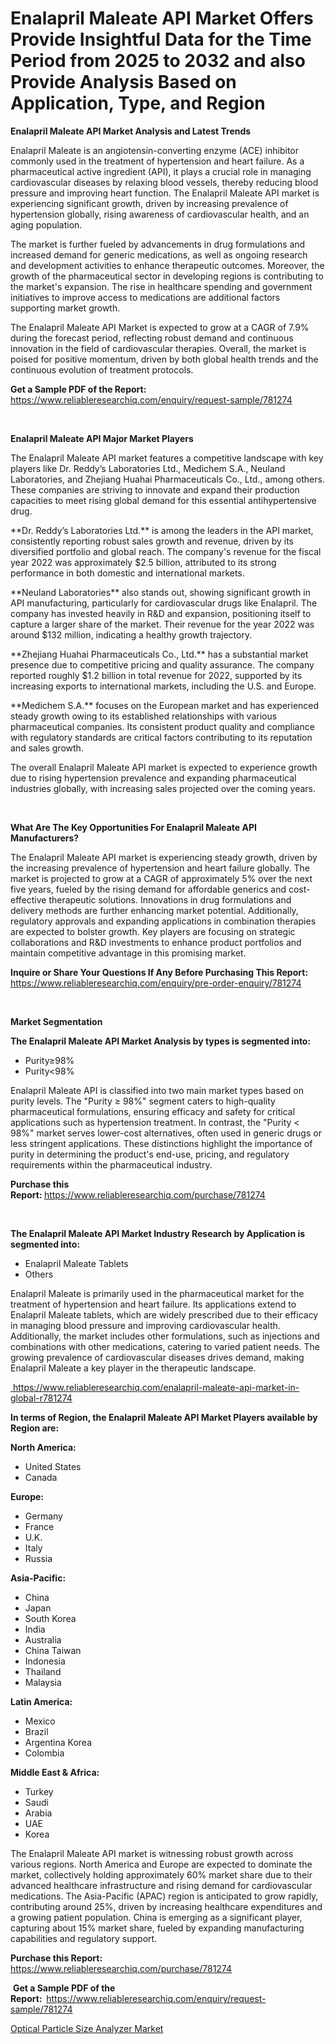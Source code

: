 <p><h1>Enalapril Maleate API Market Offers Provide Insightful Data for the Time Period from 2025 to 2032 and also Provide Analysis Based on Application, Type, and Region</h1></p><p><strong>Enalapril Maleate API Market Analysis and Latest Trends</strong></p>
<p><p>Enalapril Maleate is an angiotensin-converting enzyme (ACE) inhibitor commonly used in the treatment of hypertension and heart failure. As a pharmaceutical active ingredient (API), it plays a crucial role in managing cardiovascular diseases by relaxing blood vessels, thereby reducing blood pressure and improving heart function. The Enalapril Maleate API market is experiencing significant growth, driven by increasing prevalence of hypertension globally, rising awareness of cardiovascular health, and an aging population.</p><p>The market is further fueled by advancements in drug formulations and increased demand for generic medications, as well as ongoing research and development activities to enhance therapeutic outcomes. Moreover, the growth of the pharmaceutical sector in developing regions is contributing to the market's expansion. The rise in healthcare spending and government initiatives to improve access to medications are additional factors supporting market growth.</p><p>The Enalapril Maleate API Market is expected to grow at a CAGR of 7.9% during the forecast period, reflecting robust demand and continuous innovation in the field of cardiovascular therapies. Overall, the market is poised for positive momentum, driven by both global health trends and the continuous evolution of treatment protocols.</p></p>
<p><strong>Get a Sample PDF of the Report:&nbsp;</strong> <a href="https://www.reliableresearchiq.com/enquiry/request-sample/781274?utm_campaign=3296&utm_medium=2&utm_source=Github&utm_content=ia&utm_term=26032025&utm_id=enalapril-maleate-api">https://www.reliableresearchiq.com/enquiry/request-sample/781274</a></p>
<p>&nbsp;</p>
<p><strong>Enalapril Maleate API Major Market Players</strong></p>
<p><p>The Enalapril Maleate API market features a competitive landscape with key players like Dr. Reddy’s Laboratories Ltd., Medichem S.A., Neuland Laboratories, and Zhejiang Huahai Pharmaceuticals Co., Ltd., among others. These companies are striving to innovate and expand their production capacities to meet rising global demand for this essential antihypertensive drug.</p><p>**Dr. Reddy’s Laboratories Ltd.** is among the leaders in the API market, consistently reporting robust sales growth and revenue, driven by its diversified portfolio and global reach. The company's revenue for the fiscal year 2022 was approximately $2.5 billion, attributed to its strong performance in both domestic and international markets.</p><p>**Neuland Laboratories** also stands out, showing significant growth in API manufacturing, particularly for cardiovascular drugs like Enalapril. The company has invested heavily in R&D and expansion, positioning itself to capture a larger share of the market. Their revenue for the year 2022 was around $132 million, indicating a healthy growth trajectory.</p><p>**Zhejiang Huahai Pharmaceuticals Co., Ltd.** has a substantial market presence due to competitive pricing and quality assurance. The company reported roughly $1.2 billion in total revenue for 2022, supported by its increasing exports to international markets, including the U.S. and Europe.</p><p>**Medichem S.A.** focuses on the European market and has experienced steady growth owing to its established relationships with various pharmaceutical companies. Its consistent product quality and compliance with regulatory standards are critical factors contributing to its reputation and sales growth.</p><p>The overall Enalapril Maleate API market is expected to experience growth due to rising hypertension prevalence and expanding pharmaceutical industries globally, with increasing sales projected over the coming years.</p></p>
<p>&nbsp;</p>
<p><strong>What Are The Key Opportunities For Enalapril Maleate API Manufacturers?</strong></p>
<p><p>The Enalapril Maleate API market is experiencing steady growth, driven by the increasing prevalence of hypertension and heart failure globally. The market is projected to grow at a CAGR of approximately 5% over the next five years, fueled by the rising demand for affordable generics and cost-effective therapeutic solutions. Innovations in drug formulations and delivery methods are further enhancing market potential. Additionally, regulatory approvals and expanding applications in combination therapies are expected to bolster growth. Key players are focusing on strategic collaborations and R&D investments to enhance product portfolios and maintain competitive advantage in this promising market.</p></p>
<p><strong>Inquire or Share Your Questions If Any Before Purchasing This Report:</strong> <a href="https://www.reliableresearchiq.com/enquiry/pre-order-enquiry/781274?utm_campaign=3296&utm_medium=2&utm_source=Github&utm_content=ia&utm_term=26032025&utm_id=enalapril-maleate-api">https://www.reliableresearchiq.com/enquiry/pre-order-enquiry/781274</a></p>
<p>&nbsp;</p>
<p><strong>Market Segmentation</strong></p>
<p><strong>The Enalapril Maleate API Market Analysis by types is segmented into:</strong></p>
<p><ul><li>Purity≥98%</li><li>Purity<98%</li></ul></p>
<p><p>Enalapril Maleate API is classified into two main market types based on purity levels. The "Purity ≥ 98%" segment caters to high-quality pharmaceutical formulations, ensuring efficacy and safety for critical applications such as hypertension treatment. In contrast, the "Purity < 98%" market serves lower-cost alternatives, often used in generic drugs or less stringent applications. These distinctions highlight the importance of purity in determining the product's end-use, pricing, and regulatory requirements within the pharmaceutical industry.</p></p>
<p><strong>Purchase this Report:&nbsp;</strong><a href="https://www.reliableresearchiq.com/purchase/781274?utm_campaign=3296&utm_medium=2&utm_source=Github&utm_content=ia&utm_term=26032025&utm_id=enalapril-maleate-api">https://www.reliableresearchiq.com/purchase/781274</a></p>
<p>&nbsp;</p>
<p><strong>The Enalapril Maleate API Market Industry Research by Application is segmented into:</strong></p>
<p><ul><li>Enalapril Maleate Tablets</li><li>Others</li></ul></p>
<p><p>Enalapril Maleate is primarily used in the pharmaceutical market for the treatment of hypertension and heart failure. Its applications extend to Enalapril Maleate tablets, which are widely prescribed due to their efficacy in managing blood pressure and improving cardiovascular health. Additionally, the market includes other formulations, such as injections and combinations with other medications, catering to varied patient needs. The growing prevalence of cardiovascular diseases drives demand, making Enalapril Maleate a key player in the therapeutic landscape.</p></p>
<p><a href="https://www.reliableresearchiq.com/enalapril-maleate-api-market-in-global-r781274?utm_campaign=3296&utm_medium=2&utm_source=Github&utm_content=ia&utm_term=26032025&utm_id=enalapril-maleate-api">&nbsp;https://www.reliableresearchiq.com/enalapril-maleate-api-market-in-global-r781274</a></p>
<p><strong>In terms of Region, the Enalapril Maleate API Market Players available by Region are:</strong></p>
<p>
    <p> <strong> North America: </strong>
        <ul>
            <li>United States</li>
            <li>Canada</li>
        </ul>
        </p> 
    <p> <strong> Europe: </strong>
        <ul>
            <li>Germany</li>
            <li>France</li>
            <li>U.K.</li>
            <li>Italy</li>
            <li>Russia</li>
        </ul>
        </p> 
    <p> <strong> Asia-Pacific: </strong>
        <ul>
            <li>China</li>
            <li>Japan</li>
            <li>South Korea</li>
            <li>India</li>
            <li>Australia</li>
            <li>China Taiwan</li>
            <li>Indonesia</li>
            <li>Thailand</li>
            <li>Malaysia</li>
        </ul>
        </p> 
    <p> <strong> Latin America: </strong>
        <ul>
            <li>Mexico</li>
            <li>Brazil</li>
            <li>Argentina Korea</li>
            <li>Colombia</li>
        </ul>
        </p> 
    <p> <strong> Middle East & Africa: </strong>
        <ul>
            <li>Turkey</li>
            <li>Saudi</li>
            <li>Arabia</li>
            <li>UAE</li>
            <li>Korea</li>
        </ul>
    </p>
    </p>
<p><p>The Enalapril Maleate API market is witnessing robust growth across various regions. North America and Europe are expected to dominate the market, collectively holding approximately 60% market share due to their advanced healthcare infrastructure and rising demand for cardiovascular medications. The Asia-Pacific (APAC) region is anticipated to grow rapidly, contributing around 25%, driven by increasing healthcare expenditures and a growing patient population. China is emerging as a significant player, capturing about 15% market share, fueled by expanding manufacturing capabilities and regulatory support.</p></p>
<p><strong>Purchase this Report: </strong><a href="https://www.reliableresearchiq.com/purchase/781274?utm_campaign=3296&utm_medium=2&utm_source=Github&utm_content=ia&utm_term=26032025&utm_id=enalapril-maleate-api">https://www.reliableresearchiq.com/purchase/781274</a></p>
<p>&nbsp;<strong>Get a Sample PDF of the Report:&nbsp;&nbsp;</strong><a href="https://www.reliableresearchiq.com/enquiry/request-sample/781274?utm_campaign=3296&utm_medium=2&utm_source=Github&utm_content=ia&utm_term=26032025&utm_id=enalapril-maleate-api">https://www.reliableresearchiq.com/enquiry/request-sample/781274</a></p>
<p><strong></strong></p>
<p><p><a href="https://github.com/bufkamaiahi7/Market-Research-Report-List-1/blob/main/optical-particle-size-analyzer-market.md?utm_campaign=3296&utm_medium=2&utm_source=Github&utm_content=ia&utm_term=26032025&utm_id=enalapril-maleate-api">Optical Particle Size Analyzer Market</a></p></p>